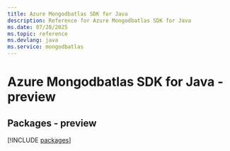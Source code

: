 ```yaml
---
title: Azure Mongodbatlas SDK for Java
description: Reference for Azure Mongodbatlas SDK for Java
ms.date: 07/28/2025
ms.topic: reference
ms.devlang: java
ms.service: mongodbatlas
---
```

# Azure Mongodbatlas SDK for Java - preview
## Packages - preview
[!INCLUDE [packages](mongodbatlas-index.md)]